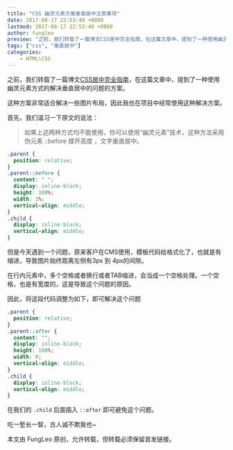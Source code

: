 ```yaml
---
title: "CSS 幽灵元素方案垂直居中注意事项"
date: 2017-08-17 22:53:40 +0800
lastmod: 2017-08-17 22:53:40 +0800
author: fungleo
preview: "之前，我们转载了一篇博文CSS居中完全指南，在这篇文章中，提到了一种使用幽灵元素方式的解决垂直居中的问题的方案。这种方案非常适合解决一些图片布局，因此我也在项目中经常使用这种解决方案。首先，我们温习一下原文的说法：如果上述两种方式均不能使用，你可以使用“幽灵元素”技术，这种方法采用伪元素::before撑开高度，文字垂直居中。.parent{position:relative"
tags: ["css", "垂直居中"]
categories:
    - HTML\CSS
---
```


之前，我们转载了一篇博文[CSS居中完全指南](http://blog.csdn.net/fungleo/article/details/50786305)，在这篇文章中，提到了一种使用幽灵元素方式的解决垂直居中的问题的方案。

这种方案非常适合解决一些图片布局，因此我也在项目中经常使用这种解决方案。

首先，我们温习一下原文的说法：

>如果上述两种方式均不能使用，你可以使用“幽灵元素”技术，这种方法采用伪元素 ::before 撑开高度 ，文字垂直居中。

```css
.parent {
  position: relative;
}
.parent::before {
  content: " ";
  display: inline-block;
  height: 100%;
  width: 1%;
  vertical-align: middle;
}
.child {
  display: inline-block;
  vertical-align: middle;
}
```

但是今天遇到一个问题，原来客户在CMS使用，模板代码给格式化了，也就是有缩进，导致图片始终距离左侧有3px 到 4px的间隙。

在行内元素中，多个空格或者换行或者TAB缩进，会当成一个空格处理。一个空格，也是有宽度的，这是导致这个问题的原因。

因此，将这段代码调整为如下，即可解决这个问题

```css
.parent {
  position: relative;
}
.parent::after {
  content: "";
  display: inline-block;
  height: 100%;
  width: 0;
  vertical-align: middle;
}
.child {
  display: inline-block;
  vertical-align: middle;
}
```

在我们的 `.child` 后面插入 `::after` 即可避免这个问题。

吃一堑长一智，古人诚不欺我也~

本文由 FungLeo 原创，允许转载，但转载必须保留首发链接。
